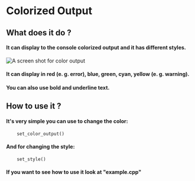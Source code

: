 # Colorized Output
## What does it do ?
#### It can display to the console colorized output and it has different styles.
![A screen shot for color output](assets/images/Screen_shot_color_output.png)

#### It can display in red (e. g. error), blue, green, cyan, yellow (e. g. warning).
#### You can also use **bold** and underline text.

## How to use it ?
#### It's very simple you can use to change the color:
``` 
    set_color_output()
``` 
#### And for changing the style:
```
    set_style()
```
#### If you want to see how to use it look at "example.cpp"
